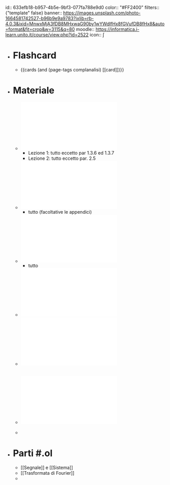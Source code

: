 id:: 633efb18-b957-4b5e-9bf3-077fa788e9d0
color:: "#FF2400"
filters:: {"template" false}
banner:: https://images.unsplash.com/photo-1664581742527-b96b9e9a9783?ixlib=rb-4.0.3&ixid=MnwxMjA3fDB8MHxwaG90by1wYWdlfHx8fGVufDB8fHx8&auto=format&fit=crop&w=3115&q=80
moodle:: https://informatica.i-learn.unito.it/course/view.php?id=2522
icon:: ∫

- # Flashcard
	- {{cards (and (page-tags complanalisi) [[card]])}}
- # Materiale
	- ![GasquetWitomski.pdf](../assets/GasquetWitomski.pdf)
		- Lezione 1: tutto eccetto par 1.3.6 ed 1.3.7
		- Lezione 2: tutto eccetto par. 2.5
	- ![Note su Trasformata di Fourier e Filtri di Segnali](../assets/Gabor.pdf)
		- tutto (facoltative le appendici)
	- ![Trasformata di Gabor](../assets/Trasformata_di_Gabor.pdf)
		- tutto
	- ![Numeri complessi - libro](../assets/Numeri_Complessi.pdf)
	- ![Numeri complessi - appunti](../assets/appunti_num_complessi.pdf)
	- ## ![Appunti](../assets/complanalisi-appunti.pdf)
	-
- # Parti #.ol
	- [[Segnale]] e [[Sistema]]
	- [[Trasformata di Fourier]]
	-